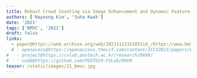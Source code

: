 ```yaml
---
title: Robust Crowd Counting via Image Enhancement and Dynamic Feature Selection
authors: ['Nayeong Kim', 'Suha Kwak']
date: '2021'
tags: ['BMVC', '2021']
draft: false
links:
  - paper@https://web.archive.org/web/20211122151853id_/https://www.bmvc2021-virtualconference.com/assets/papers/1387.pdf
  # - openacess@https://openaccess.thecvf.com/content/ICCV2021/papers/Lee_Deep_Hough_Voting_for_Robust_Global_Registration_ICCV_2021_paper.pdf
#   - project@https://cvlab.postech.ac.kr/research/DHVR/
#   - code@https://github.com/POSTECH-CVLab/DHVR
teaser: /static/images/21_bmvc.jpg
---
```

